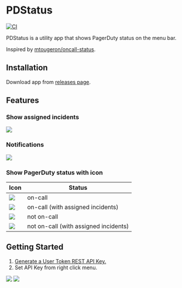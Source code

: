 # PDStatus

[![CI](https://github.com/winebarrel/PDStatus/actions/workflows/ci.yml/badge.svg)](https://github.com/winebarrel/PDStatus/actions/workflows/ci.yml)

PDStatus is a utility app that shows PagerDuty status on the menu bar.

Inspired by [mtougeron/oncall-status](https://github.com/mtougeron/oncall-status).

## Installation

Download app from [releases page](https://github.com/winebarrel/PDStatus/releases/latest).

## Features

### Show assigned incidents

![](https://github.com/winebarrel/PDStatus/assets/117768/3f1dfb6d-0086-4ccf-94f1-6f4725e833e6)

### Notifications

![](https://github.com/winebarrel/PDStatus/assets/117768/166b2281-0c0a-4476-8aa8-cbd3c8222433)

### Show PagerDuty status with icon

| Icon | Status |
| - | - |
| ![](https://github.com/winebarrel/PDStatus/assets/117768/240f9007-7fd7-4224-8730-0308e5156be4) | on-call |
| ![](https://github.com/winebarrel/PDStatus/assets/117768/fce3b9c1-ab71-4dbf-82a1-add62281a339) | on-call (with assigned incidents) |
| ![](https://github.com/winebarrel/PDStatus/assets/117768/8481ae6b-a75e-4724-9238-79a114a58eaf) | not on-call |
| ![](https://github.com/winebarrel/PDStatus/assets/117768/254f95a9-ad05-4cce-83b1-67601aaf2ddc) | not on-call (with assigned incidents) |

## Getting Started

1. [Generate a User Token REST API Key.](https://support.pagerduty.com/docs/api-access-keys#generate-a-user-token-rest-api-key)
2. Set API Key from right click menu.

![](https://github.com/winebarrel/PDStatus/assets/117768/98c61300-5c8f-4fef-8db4-b8a88b2d48b9)
![](https://github.com/winebarrel/PDStatus/assets/117768/52493d5f-0a1b-43c4-9817-579ccec6d0f9)
